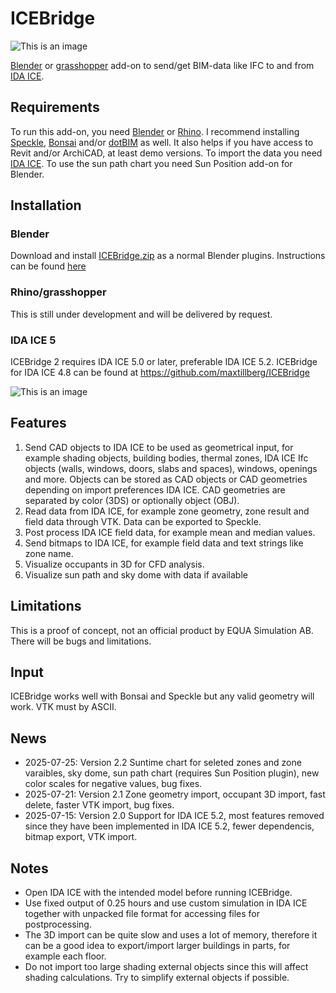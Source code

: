 # ICEBridge

![This is an image](https://github.com/maxtillberg/ICEBridge/blob/main/icebridge.png)

[Blender](https://www.blender.org/) or [grasshopper](https://www.grasshopper3d.com/) add-on to send/get BIM-data like IFC to and from [IDA ICE](https://www.equa.se/en/ida-ice).

## Requirements

To run this add-on, you need [Blender](https://www.blender.org/) or [Rhino](https://www.rhino3d.com/). I recommend installing [Speckle](https://speckle.systems/), [Bonsai](https://extensions.blender.org/add-ons/bonsai/) and/or [dotBIM](https://dotbim.net/) as well. It also helps if you have access to Revit and/or ArchiCAD, at least demo versions. To import the data you need [IDA ICE](https://www.equa.se/en/ida-ice). To use the sun path chart you need Sun Position add-on for Blender.

## Installation

### Blender

Download and install [ICEBridge.zip](https://github.com/max-tillberg/ICE-Bridge/blob/main/ICEBridge.zip) as a normal Blender plugins. Instructions can be found [here](https://docs.blender.org/manual/en/latest/editors/preferences/addons.html)

### Rhino/grasshopper

This is still under development and will be delivered by request.

### IDA ICE 5

ICEBridge 2 requires IDA ICE 5.0 or later, preferable IDA ICE 5.2. ICEBridge for IDA ICE 4.8 can be found at https://github.com/maxtillberg/ICEBridge

![This is an image](https://github.com/maxtillberg/ICEBridge/blob/main/ICEBridge.png)

## Features
  
1. Send CAD objects to IDA ICE to be used as geometrical input, for example shading objects, building bodies, thermal zones, IDA ICE Ifc objects (walls, windows, doors, slabs and spaces), windows, openings and more. Objects can be stored as CAD objects or CAD geometries depending on import preferences IDA ICE. CAD geometries are separated by color (3DS) or optionally object (OBJ).
2. Read data from IDA ICE, for example zone geometry, zone result and field data through VTK. Data can be exported to Speckle.
3. Post process IDA ICE field data, for example mean and median values.
4. Send bitmaps to IDA ICE, for example field data and text strings like zone name.
5. Visualize occupants in 3D for CFD analysis.
6. Visualize sun path and sky dome with data if available

## Limitations
  
This is a proof of concept, not an official product by EQUA Simulation AB. There will be bugs and limitations.

## Input

ICEBridge works well with Bonsai and Speckle but any valid geometry will work. VTK must by ASCII.

## News

- 2025-07-25: Version 2.2 Suntime chart for seleted zones and zone varaibles, sky dome, sun path chart (requires Sun Position plugin), new color scales for negative values, bug fixes.
- 2025-07-21: Version 2.1 Zone geometry import, occupant 3D import, fast delete, faster VTK import, bug fixes.
- 2025-07-15: Version 2.0 Support for IDA ICE 5.2, most features removed since they have been implemented in IDA ICE 5.2, fewer dependencis, bitmap export, VTK import.
  
## Notes

- Open IDA ICE with the intended model before running ICEBridge.
- Use fixed output of 0.25 hours and use custom simulation in IDA ICE together with unpacked file format for accessing files for postprocessing.
- The 3D import can be quite slow and uses a lot of memory, therefore it can be a good idea to export/import larger buildings in parts, for example each floor.
- Do not import too large shading external objects since this will affect shading calculations. Try to simplify external objects if possible.
